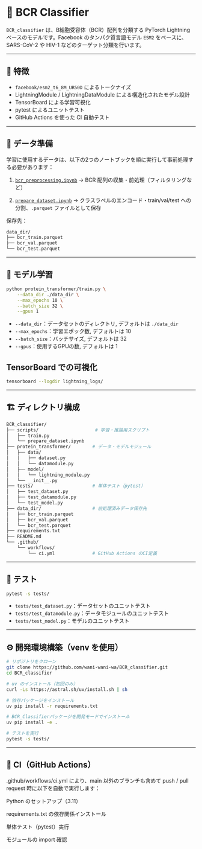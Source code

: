 # 🧬 BCR Classifier

`BCR_classifier` は、B細胞受容体（BCR）配列を分類する PyTorch Lightning ベースのモデルです。Facebook のタンパク質言語モデル `ESM2` をベースに、SARS-CoV-2 や HIV-1 などのターゲット分類を行います。

---

## 🚀 特徴

- `facebook/esm2_t6_8M_UR50D` によるトークナイズ
- LightningModule / LightningDataModule による構造化されたモデル設計
- TensorBoard による学習可視化
- pytest によるユニットテスト
- GitHub Actions を使った CI 自動テスト

---

## 📂 データ準備

学習に使用するデータは、以下の2つのノートブックを順に実行して事前処理する必要があります：

1. [`bcr_preprocessing.ipynb`](https://github.com/naity/protein-transformer/blob/main/notebooks/bcr_preprocessing.ipynb)
   → BCR 配列の収集・前処理（フィルタリングなど）

2. [`prepare_dataset.ipynb`](https://github.com/wani-wani-wa/BCR_classifier/blob/main/scripts/prepare_dataset.ipynb)
   → クラスラベルのエンコード・train/val/test への分割、`.parquet` ファイルとして保存

保存先：
```bash
data_dir/
├── bcr_train.parquet
├── bcr_val.parquet
└── bcr_test.parquet
```
---

## 🚀 モデル学習

```bash
python protein_transformer/train.py \
    --data_dir ./data_dir \
    --max_epochs 10 \
    --batch_size 32 \
    --gpus 1
```
- `--data_dir`：データセットのディレクトリ, デフォルトは `./data_dir`
- `--max_epochs`：学習エポック数, デフォルトは 10
- `--batch_size`：バッチサイズ, デフォルトは 32
- `--gpus`：使用するGPUの数, デフォルトは 1

## TensorBoard での可視化
```bash
tensorboard --logdir lightning_logs/
```
---
## 🏗️ ディレクトリ構成
```bash
BCR_classifier/
├── scripts/                     # 学習・推論用スクリプト
│   ├── train.py
│   └── prepare_dataset.ipynb
├── protein_transformer/        # データ・モデルモジュール
│   ├── data/
│   │   ├── dataset.py
│   │   └── datamodule.py
│   ├── model/
│   │   └── lightning_module.py
│   └── __init__.py
├── tests/                      # 単体テスト（pytest）
│   ├── test_dataset.py
│   ├── test_datamodule.py
│   └── test_model.py
├── data_dir/                   # 前処理済みデータ保存先
│   ├── bcr_train.parquet
│   ├── bcr_val.parquet
│   └── bcr_test.parquet
├── requirements.txt
├── README.md
└── .github/
    └── workflows/
        └── ci.yml              # GitHub Actions のCI定義
```
---
## 🧪 テスト

```bash
pytest -s tests/
```
- `tests/test_dataset.py`：データセットのユニットテスト
- `tests/test_datamodule.py`：データモジュールのユニットテスト
- `tests/test_model.py`：モデルのユニットテスト

___
## ⚙️ 開発環境構築（venv を使用）

```bash
# リポジトリをクローン
git clone https://github.com/wani-wani-wa/BCR_classifier.git
cd BCR_classifier

# uv のインストール（初回のみ）
curl -Ls https://astral.sh/uv/install.sh | sh

# 依存パッケージをインストール
uv pip install -r requirements.txt

# BCR_Classifierパッケージを開発モードでインストール
uv pip install -e .

# テストを実行
pytest -s tests/
```
___
## 🧼 CI（GitHub Actions）
.github/workflows/ci.yml により、main 以外のブランチも含めて push / pull request 時に以下を自動で実行します：

Python のセットアップ（3.11）

requirements.txt の依存関係インストール

単体テスト（pytest）実行

モジュールの import 確認